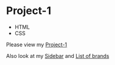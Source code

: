 # Project-1
- HTML
- CSS
  
Please view my [Project-1](https://evgeny6869.github.io/Project-1/)

Also look at my [Sidebar](https://evgeny6869.github.io/Project-1/sidebar.html/) and [List of brands](https://evgeny6869.github.io/Project-1/brands.html/)
